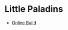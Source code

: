 # Little Paladins
  
- [Online Build](https://michelecolella.github.io/Little-Paladins-WebGL-Build)


